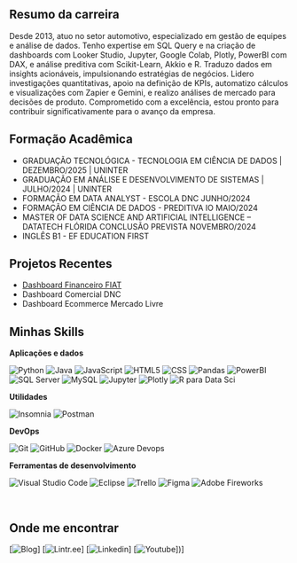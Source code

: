## Resumo da carreira

Desde 2013, atuo no setor automotivo, especializado em gestão de equipes e análise de dados. Tenho expertise em SQL Query e na criação de dashboards com Looker Studio, Jupyter, Google Colab, Plotly, PowerBI com DAX, e análise preditiva com Scikit-Learn, Akkio e R. Traduzo dados em insights acionáveis, impulsionando estratégias de negócios. Lidero investigações quantitativas, apoio na definição de KPIs, automatizo cálculos e visualizações com Zapier e Gemini, e realizo análises de mercado para decisões de produto. Comprometido com a excelência, estou pronto para contribuir significativamente para o avanço da empresa.

## Formação Acadêmica

- GRADUAÇÃO TECNOLÓGICA - TECNOLOGIA EM CIÊNCIA DE DADOS | DEZEMBRO/2025 | UNINTER
- GRADUAÇÃO EM ANÁLISE E DESENVOLVIMENTO DE SISTEMAS | JULHO/2024 | UNINTER
- FORMAÇÃO EM DATA ANALYST - ESCOLA DNC JUNHO/2024
- FORMAÇÃO EM CIÊNCIA DE DADOS - PREDITIVA IO MAIO/2024
- MASTER OF DATA SCIENCE AND ARTIFICIAL INTELLIGENCE – DATATECH FLÓRIDA CONCLUSÃO PREVISTA NOVEMBRO/2024
- INGLÊS B1 - EF EDUCATION FIRST

## Projetos Recentes

- [Dashboard Financeiro FIAT ](https://github.com/FabioCerqueiraGit/AnaliseDadosPowerBI)
- Dashboard Comercial DNC
- Dashboard Ecommerce Mercado Livre


## Minhas Skills

**Aplicações e dados**

![Python](https://img.shields.io/badge/-Python-333333?style=flat&logo=python&logoColor=1572B6)
![Java](https://img.shields.io/badge/-Java-333333?style=flat&logo=Java&logoColor=007396)
![JavaScript](https://img.shields.io/badge/-JavaScript-333333?style=flat&logo=javascript)
![HTML5](https://img.shields.io/badge/-HTML5-333333?style=flat&logo=HTML5)
![CSS](https://img.shields.io/badge/-CSS-333333?style=flat&logo=CSS3&logoColor=1572B6)
![Pandas](https://img.shields.io/badge/-Pandas-333333?style=flat&logo=pandas&logoColor=1572B6)
![PowerBI](https://img.shields.io/badge/-PowerBI-333333?style=flat&logo=powerbi&logoColor=1572B6)
![SQL Server](https://img.shields.io/badge/-SQL%20Server-333333?style=flat&logo=microsoft&logoColor=1572B6)
![MySQL](https://img.shields.io/badge/-MySQL-333333?style=flat&logo=mysql)
![Jupyter](https://img.shields.io/badge/-Jupyter-333333?style=flat&logo=Jupyter&logoColor=1572B6)
![Plotly](https://img.shields.io/badge/-Plotly-333333?style=flat&logo=Plotly&logoColor=1572B6)
![R para Data Sci](https://img.shields.io/badge/-R%20Data%20Sci-333333?style=flat&logo=r&logoColor=1572B6)

**Utilidades**

![Insomnia](https://img.shields.io/badge/-Insomnia-333333?style=flat&logo=insomnia)
![Postman](https://img.shields.io/badge/-Postman-333333?style=flat&logo=postman)

**DevOps**

![Git](https://img.shields.io/badge/-Git-333333?style=flat&logo=git)
![GitHub](https://img.shields.io/badge/-GitHub-333333?style=flat&logo=github)
![Docker](https://img.shields.io/badge/-Docker-333333?style=flat&logo=docker)
![Azure Devops](https://img.shields.io/badge/-Azure%20Devops-333333?style=flat&logo=microsoft)

**Ferramentas de desenvolvimento**

![Visual Studio Code](https://img.shields.io/badge/-Visual%20Studio%20Code-333333?style=flat&logo=visual-studio-code&logoColor=007ACC)
![Eclipse](https://img.shields.io/badge/-Eclipse-333333?style=flat&logo=eclipse-ide&logoColor=2C2255)
![Trello](https://img.shields.io/badge/-Trello-333333?style=flat&logo=trello&logoColor=007ACC)
![Figma](https://img.shields.io/badge/-Figma-333333?style=flat&logo=figma&logoColor=007ACC)
![Adobe Fireworks](https://img.shields.io/badge/-Adobe%20FireWorks-333333?style=flat&logo=adobe-xd&logoColor=007ACC)

<br/>

## Onde me encontrar

[![Blog](https://img.shields.io/badge/-Blog-blue?style=flat-square&logo=wordpress&logoColor=white&link=https://www.fabiocerqueira.com/blog)]
[![Lintr.ee](https://img.shields.io/badge/-Linktr.ee-green?style=flat-square&logo=linktree&logoColor=white&link=https://linktr.ee/fabiocerqueira)]
[![Linkedin](https://img.shields.io/badge/-Fabio%20Cerqueira-blue?style=flat-square&logo=Linkedin&logoColor=white&link=https://www.linkedin.com/in/fabitocerqueira)]
[![Youtube](https://img.shields.io/badge/-Fabio%20Cerqueira-red?style=flat-square&logo=youtube&logoColor=white&link=https://www.youtube.com/channel/UCATUp3-cRGUqEqbv2G2r_tQ)])]

